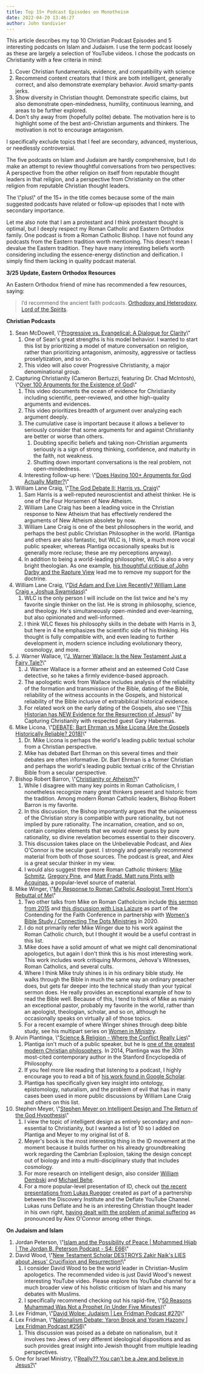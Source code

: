 ```yaml
---
title: Top 15+ Podcast Episodes on Monotheism
date: 2022-04-20 13:46:27
author: John Vandivier
---
```




<!-- wp:paragraph -->
<p>This article describes my top 10 Christian Podcast Episodes and 5 interesting podcasts on Islam and Judaism. I use the term podcast loosely as these are largely a selection of YouTube videos. I chose the podcasts on Christianity with a few criteria in mind:</p>
<!-- /wp:paragraph -->

<!-- wp:list {\"ordered\":true} -->
<ol><li>Cover Christian fundamentals, evidence, and compatibility with science</li><li>Recommend content creators that I think are both intelligent, generally correct, and also demonstrate exemplary behavior. Avoid smarty-pants jerks.</li><li>Show diversity in Christian thought. Demonstrate specific claims, but also demonstrate open-mindedness, humility, continuous learning, and areas to be further explored.</li><li>Don't shy away from (hopefully polite) debate. The motivation here is to highlight some of the best anti-Christian arguments and thinkers. The motivation is not to encourage antagonism.</li></ol>
<!-- /wp:list -->

<!-- wp:paragraph -->
<p>I specifically exclude topics that I feel are secondary, advanced, mysterious, or needlessly controversial.</p>
<!-- /wp:paragraph -->

<!-- wp:paragraph -->
<p>The five podcasts on Islam and Judaism are hardly comprehensive, but I do make an attempt to review thoughtful conversations from two perspectives: A perspective from the other religion on itself from reputable thought leaders in that religion, and a perspective from Christianity on the other religion from reputable Christian thought leaders.</p>
<!-- /wp:paragraph -->

<!-- wp:paragraph -->
<p>The \"plus\" of the 15+ in the title comes because some of the main suggested podcasts have related or follow-up episodes that I note with secondary importance.</p>
<!-- /wp:paragraph -->

<!-- wp:paragraph -->
<p>Let me also note that I am a protestant and I think protestant thought is optimal, but I deeply respect my Roman Catholic and Eastern Orthodox family. One podcast is from a Roman Catholic Bishop. I have not found any podcasts from the Eastern tradition worth mentioning. This doesn't mean I devalue the Eastern tradition. They have many interesting beliefs worth considering including the essence-energy distinction and deification. I simply find them lacking in quality podcast material.</p>
<!-- /wp:paragraph -->

<!-- wp:paragraph -->
<p><strong>3/25 Update, Eastern Orthodox Resources</strong></p>
<!-- /wp:paragraph -->

<!-- wp:paragraph -->
<p>An Eastern Orthodox friend of mine has recommended a few resources, saying:</p>
<!-- /wp:paragraph -->

<!-- wp:quote -->
<blockquote class=\"wp-block-quote\"><p>I’d recommend the ancient faith podcasts. <a href=\"https://www.ancientfaith.com/podcasts/orthodoxyheterodoxy\">Orthodoxy and Heterodoxy</a>, <a href=\"http://ancientfaith.com/podcasts/lordofspirits\">Lord of the Spirits</a>.</p></blockquote>
<!-- /wp:quote -->

<!-- wp:paragraph -->
<p><strong>Christian Podcasts</strong></p>
<!-- /wp:paragraph -->

<!-- wp:list {\"ordered\":true} -->
<ol><li>Sean McDowell, \"<a href=\"https://www.youtube.com/watch?v=BXjWhEHpxP0\">Progressive vs. Evangelical: A Dialogue for Clarity</a>\"<ol><li>One of Sean's great strengths is his model behavior. I wanted to start this list by prioritizing a model of mature conversation on religion, rather than prioritizing antagonism, animosity, aggressive or tactless proselytization, and so on.</li><li>This video will also cover Progressive Christianity, a major denominational group.</li></ol></li><li>Capturing Christianity (Cameron Bertuzzi, featuring Dr. Chad McIntosh), \"<a href=\"https://www.youtube.com/watch?v=Qi7ANgO2ZBU\">Over 100 Arguments for the Existence of God</a>\"<ol><li>This video documents the ocean of evidence for Christianity including scientific, peer-reviewed, and other high-quality arguments and evidences.</li><li>This video prioritizes breadth of argument over analyzing each argument deeply.</li><li>The cumulative case is important because it allows a believer to seriously consider that some arguments for and against Christianity are better or worse than others.<ol><li>Doubting specific beliefs and taking non-Christian arguments seriously is a sign of strong thinking, confidence, and maturity in the faith, not weakness.</li><li>Shutting down important conversations is the real problem, not open-mindedness.</li></ol></li><li>Interesting follow-up here: \"<a href=\"https://www.youtube.com/watch?v=44j7_xz9VGU\">Does Having 100+ Arguments for God Actually Matter?</a>\"</li></ol></li><li>William Lane Craig, \"<a href=\"https://www.youtube.com/watch?v=yqaHXKLRKzg\">The God Debate II: Harris vs. Craig</a>\"<ol><li>Sam Harris is a well-reputed neuroscientist and atheist thinker. He is one of the Four Horsemen of New Atheism.</li><li>William Lane Craig has been a leading voice in the Christian response to New Atheism that has effectively rendered the arguments of New Atheism absolete by now.</li><li>William Lane Craig is one of the best philosophers in the world, and perhaps the best public Christian Philosopher in the world. (Plantiga and others are also fantastic, but WLC is, I think, a much more vocal public speaker, whereas Plantiga occasionally speaks but is generally more recluse; these are my perceptions anyway).</li><li>In addition to being a world-leading philosopher, WLC is also a very bright theologian. As one example, <a href=\"https://www.youtube.com/watch?v=7TKPF6BHjtg\">his thoughtful critique of John Darby and the Rapture View</a> lead me to remove my support for the doctrine.</li></ol></li><li>William Lane Craig, \"<a href=\"https://www.youtube.com/watch?v=XhznTACRjSU\">Did Adam and Eve Live Recently? William Lane Craig + Joshua Swamidass</a>\"<ol><li>WLC is the only person I will include on the list twice and he's my favorite single thinker on the list. He is strong in philosophy, science, and theology. He's simultaneously open-minded and ever-learning, but also opinionated and well-informed.</li><li>I think WLC flexes his philosophy skills in the debate with Harris in 3, but here in 4 he emphasizes the scientific side of his thinking. His thought is fully compatible with, and even leading to further development in, modern science including evolutionary theory, cosmology, and more.</li></ol></li><li>J. Warner Wallace, \"<a href=\"https://www.youtube.com/watch?v=HcsnWLcwcfE\">J. Warner Wallace: Is the New Testament Just a Fairy Tale?</a>\"<ol><li>J. Warner Wallace is a former atheist and an esteemed Cold Case detective, so he takes a firmly evidence-based approach.</li><li>The apologetic work from Wallace includes analysis of the reliability of the formation and transmission of the Bible, dating of the Bible, reliability of the witness accounts in the Gospels, and historical reliability of the Bible inclusive of extrabiblical historical evidence.</li><li>For related work on the early dating of the Gospels, also see \"<a href=\"https://www.youtube.com/watch?v=YMx1OikHC8U\">This Historian has NEW Evidence for the Resurrection of Jesus</a>\" by Capturing Christianity with respected guest Gary Habermas.</li></ol></li><li>Mike Licona, \"<a href=\"https://www.youtube.com/watch?v=qP7RrCfDkO4\">DEBATE: Bart Ehrman vs Mike Licona (Are the Gospels Historically Reliable? 2018)</a>\"<ol><li>Dr. Mike Licona is perhaps the world's leading public textual scholar from a Christian perspective.</li><li>Mike has debated Bart Ehrman on this several times and their debates are often informative. Dr. Bart Ehrman is a former Christian and perhaps the world's leading public textual critic of the Christian Bible from a secular perspective.</li></ol></li><li>Bishop Robert Barron, \"<a href=\"https://www.youtube.com/watch?v=aC9tKeJCJtM\">Christianity or Atheism?</a>\"<ol><li>While I disagree with many key points in Roman Catholicism, I nonetheless recognize many great thinkers present and historic from the tradition. Among modern Roman Catholic leaders, Bishop Robert Barron is my favorite.</li><li>In this discussion, the Bishop importantly argues that the uniqueness of the Christian story is compatible with pure rationality, but not implied by pure rationality. The incarnation, creation, and so on, contain complex elements that we would never guess by pure rationality, so divine revelation becomes essential to their discovery.</li><li>This discussion takes place on the Unbelievable Podcast, and Alex O'Connor is the secular guest. I strongly and generally recommend material from both of those sources. The podcast is great, and Alex is a great secular thinker in my view.</li><li>I would also suggest three more Roman Catholic thinkers: <a href=\"https://www.youtube.com/watch?v=T4mcgqnspKw\">Mike Schmitz</a>, <a href=\"https://www.youtube.com/watch?v=C3V5SaQBigg\">Gregory Pine</a>, and <a href=\"https://www.youtube.com/watch?v=k3zha6iagOw&amp;t=548s\">Matt Fradd. Matt runs Pints with Acquinas</a>, a popular-level source of material.</li></ol></li><li>Mike Winger, \"<a href=\"https://www.youtube.com/watch?v=hIAVbck93pc\">My Response to Roman Catholic Apologist Trent Horn's Rebuttal of Me</a>\"<ol><li>Two other talks from Mike on Roman Catholicism include <a href=\"https://www.youtube.com/watch?v=9AsPuOxVZKw\">this sermon from 2015</a> and <a href=\"https://www.youtube.com/watch?v=7ZVHHmCOjOg\">this discussion with Lisa Laizure</a> as part of the Contending for the Faith Conference in partnership with <a href=\"https://womensbiblestudy.com/\">Women's Bible Study / Connecting The Dots Ministries</a> in 2020.</li><li>I do not primarily refer Mike Winger due to his work against the Roman Catholic church, but I thought it would be a useful contrast in this list.</li><li>Mike does have a solid amount of what we might call denominational apologetics, but again I don't think this is his most interesting work. This work includes work critiquing Mormons, Jehova's Witnesses, Roman Catholics, and several cults.</li><li>Where I think Mike truly shines is in his ordinary bible study. He walks through the Bible in much the same way an ordinary preacher does, but gets far deeper into the technical study than your typical sermon does. He really provides an exceptional example of how to read the Bible well. Because of this, I tend to think of Mike as mainly an exceptional pastor, probably my favorite in the world, rather than an apologist, theologian, scholar, and so on, although he occasionally speaks on virtually all of those topics.</li><li>For a recent example of where Winger shines through deep bible study, see his multipart series on <a href=\"https://www.youtube.com/watch?v=3HQSlQLYQsE&amp;list=PLZ3iRMLYFlHuBtpJlwi7F5JYw3N5pKyLC&amp;t=0s\" target=\"_blank\" rel=\"noreferrer noopener\">Women in Ministry</a>.</li></ol></li><li>Alvin Plantinga, \"<a href=\"https://www.youtube.com/watch?v=rbjp9PrtPS8\">Science &amp; Religion - Where the Conflict Really Lies</a>\"<ol><li>Plantiga isn't much of a public speaker, but he is <a href=\"https://en.wikipedia.org/w/index.php?title=Alvin_Plantinga&amp;oldid=1073234502\">one of the greatest modern Christian philosophers</a>. In 2014, Plantinga was the 30th most-cited contemporary author in the Stanford Encyclopedia of Philosophy.</li><li>If you feel more like reading that listening to a podcast, I highly encourage you to read a bit of <a href=\"https://scholar.google.com/scholar?hl=en&amp;as_sdt=0%2C47&amp;q=alvin+plantinga&amp;btnG=&amp;oq=alvin+plan\">his work found in Google Scholar</a>.</li><li>Plantiga has specifically given key insight into ontology, epistomology, naturalism, and the problem of evil that has in many cases been used in more public discussions by William Lane Craig and others on this list.</li></ol></li><li>Stephen Meyer, \"<a href=\"https://www.youtube.com/watch?v=z_8PPO-cAlA\">Stephen Meyer on Intelligent Design and The Return of the God Hypothesis</a>\"<ol><li>I view the topic of intelligent design as entirely secondary and non-essential to Christianity, but I wanted a list of 10 so I added on Plantiga and Meyer to my original list of 8.</li><li>Meyer's book is the most interesting thing in the ID movement at the moment because it builds further on his already groundbreaking work regarding the Cambrian Explosion, taking the design concept out of biology and into a multi-disciplinary study that includes cosmology.</li><li>For more research on intelligent design, also consider <a href=\"https://www.youtube.com/watch?v=mDD7pARRfm4\">William Dembski</a> and <a href=\"https://www.youtube.com/watch?v=QNe-syuDJBg\">Michael Behe</a>.</li><li>For a more popular-level presentation of ID, check out <a href=\"https://www.youtube.com/watch?v=LcKonTyn7CY\">the recent presentations from Lukas Ruegger</a> created as part of a partnership between the Discovery Institute and the Deflate YouTube Channel. Lukas runs Deflate and he is an interesting Christian thought leader in his own right, <a href=\"https://www.youtube.com/c/Deflate2020/search?query=animal\">having dealt with the problem of animal suffering</a> as pronounced by Alex O'Connor among other things.</li></ol></li></ol>
<!-- /wp:list -->

<!-- wp:paragraph -->
<p><strong>On Judaism and Islam</strong></p>
<!-- /wp:paragraph -->

<!-- wp:list {\"ordered\":true} -->
<ol><li>Jordan Peterson, \"<a href=\"https://www.youtube.com/watch?v=qgYMuRqXPr0\">Islam and the Possibility of Peace | Mohammed Hijab | The Jordan B. Peterson Podcast - S4: E66</a>\"</li><li>David Wood, \"<a href=\"https://www.youtube.com/watch?v=ZUpeOZPxwC4\">New Testament Scholar DESTROYS Zakir Naik's LIES about Jesus' Crucifixion and Resurrection!</a>\"<ol><li>I consider David Wood to be the world leader in Christian-Muslim apologetics. The recommended video is just David Wood's newest interesting YouTube video. Please explore his YouTube channel for a much broader view of his holistic criticism of Islam and his many debates with Muslims.</li><li>I specifically recommend checking out his rapid-fire, \"<a href=\"https://www.youtube.com/watch?v=4Q3f15NXrLI\">50 Reasons Muhammad Was Not a Prophet (in Under Five Minutes)</a>\"</li></ol></li><li>Lex Fridman, \"<a href=\"https://www.youtube.com/watch?v=urdNsyZBqhQ\">David Wolpe: Judaism | Lex Fridman Podcast #270</a>\"</li><li>Lex Fridman, \"<a href=\"https://www.youtube.com/watch?v=Q24cpnHzx8I\">Nationalism Debate: Yaron Brook and Yoram Hazony | Lex Fridman Podcast #256</a>\"<ol><li>This discussion was poised as a debate on nationalism, but it involves two Jews of very different ideological dispositions and as such provides great insight into Jewish thought from multiple leading perspectives.</li></ol></li><li>One for Israel Ministry, \"<a href=\"https://www.youtube.com/watch?v=808pCBJQ1t8\">Really?? You can't be a Jew and believe in Jesus?</a>\"</li></ol>
<!-- /wp:list -->